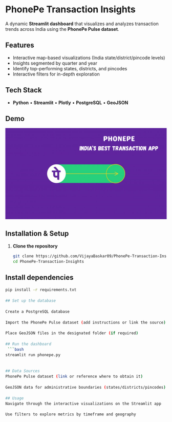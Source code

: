 # PhonePe Transaction Insights

A dynamic **Streamlit dashboard** that visualizes and analyzes transaction trends across India using the **PhonePe Pulse dataset**.

##  Features

-  Interactive map-based visualizations (India state/district/pincode levels)  
-  Insights segmented by quarter and year  
-  Identify top-performing states, districts, and pincodes  
-  Interactive filters for in-depth exploration

##  Tech Stack

- **Python** • **Streamlit** • **Plotly** • **PostgreSQL** • **GeoJSON**

##  Demo

![Dashboard Preview](phonepe.png)

##  Installation & Setup

1. **Clone the repository**  
   ```bash
   git clone https://github.com/VijayaBaskar09/PhonePe-Transaction-Insights.git
   cd PhonePe-Transaction-Insights

## Install dependencies
```bash
pip install -r requirements.txt

## Set up the database

Create a PostgreSQL database

Import the PhonePe Pulse dataset (add instructions or link the source)

Place GeoJSON files in the designated folder (if required)

## Run the dashboard
 ```bash
streamlit run phonepe.py


## Data Sources
PhonePe Pulse dataset (link or reference where to obtain it)

GeoJSON data for administrative boundaries (states/districts/pincodes)

## Usage
Navigate through the interactive visualizations on the Streamlit app

Use filters to explore metrics by timeframe and geography
